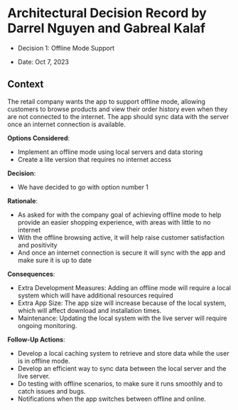 # Architectural Decision Record by Darrel Nguyen and Gabreal Kalaf

  * Decision 1: Offline Mode Support

  * Date: Oct 7, 2023

## Context 
  The retail company wants the app to support offline mode, allowing customers to browse products and view their order history even when they are not connected to the internet. The app should sync data with the server once an internet connection is available.

**Options Considered**:
  * Implement an offline mode using local servers and data storing
  * Create a lite version that requires no internet access 

**Decision**:
  * We have decided to go with option number 1

**Rationale**:
  * As asked for with the company goal of achieving offline mode to help provide an easier shopping experience, with areas with little to no internet
  * With the offline browsing active, it will help raise customer satisfaction and positivity
  * And once an internet connection is secure it will sync with the app and make sure it is up to date

**Consequences**:
  
  * Extra Development Measures: Adding an offline mode will require a local system which will have additional resources required
  * Extra App Size: The app size will increase because of the local system, which will affect download and installation times.
  * Maintenance: Updating the local system with the live server will require ongoing monitoring.


**Follow-Up Actions**:

  * Develop a local caching system to retrieve and store data while the user is in offline mode.
  * Develop an efficient way to sync data between the local server and the live server.
  * Do testing with offline scenarios, to make sure it runs smoothly and to catch issues and bugs.
  * Notifications when the app switches between offline and online.

    
       